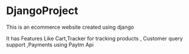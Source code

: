 # DjangoProject
This is an ecommerce website created using django

It has Features Like Cart,Tracker for tracking products , Customer query support ,Payments using Paytm Api
